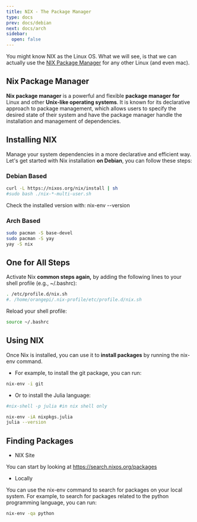 ```yaml
---
title: NIX - The Package Manager 
type: docs
prev: docs/debian
next: docs/arch
sidebar:
  open: false
---
```


You might know NIX as the Linux OS. What we will see, is that we can actually use the [NIX Package Manager](https://github.com/NixOS/nix) for any other Linux (and even mac).

## Nix Package Manager

**Nix package manager** is a powerful and flexible **package manager for** Linux and other **Unix-like operating systems**. It is known for its declarative approach to package management, which allows users to specify the desired state of their system and have the package manager handle the installation and management of dependencies.


## Installing NIX

Manage your system dependencies in a more declarative and efficient way. Let's get started with Nix installation **on Debian**, you can follow these steps:


### Debian Based

```sh
curl -L https://nixos.org/nix/install | sh
#sudo bash ./nix-*-multi-user.sh
```
Check the installed version with: nix-env --version

### Arch Based

```sh
sudo pacman -S base-devel
sudo pacman -S yay
yay -S nix
```

## One for All Steps

Activate Nix **common steps again,** by adding the following lines to your shell profile (e.g., ~/.bashrc):

```sh
. /etc/profile.d/nix.sh
#. /home/orangepi/.nix-profile/etc/profile.d/nix.sh
```

Reload your shell profile:

```sh
source ~/.bashrc
```

## Using NIX

Once Nix is installed, you can use it to **install packages** by running the nix-env command.

* For example, to install the git package, you can run:

```sh
nix-env -i git
```

* Or to install the Julia language:

```sh
#nix-shell -p julia #in nix shell only

nix-env -iA nixpkgs.julia
julia --version
```


## Finding Packages 

* NIX Site

You can start by looking at <https://search.nixos.org/packages>

* Locally

You can use the nix-env command to search for packages on your local system. For example, to search for packages related to the python programming language, you can run:

```sh
nix-env -qa python
```